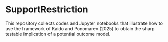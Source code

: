 # SupportRestriction
This repository collects codes and Jupyter notebooks that illustrate how to use the framework of Kaido and Ponomarev (2025) to obtain the sharp testable implication of a potential outcome model.

